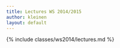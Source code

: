 ```yaml
---
title: Lectures WS 2014/2015
author: kleinen
layout: default
---
```


{% include classes/ws2014/lectures.md %}
